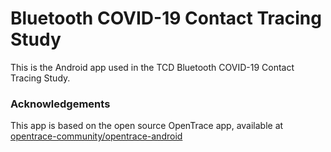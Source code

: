 # Bluetooth COVID-19 Contact Tracing Study

This is the Android app used in the TCD Bluetooth COVID-19 Contact Tracing Study.  

### Acknowledgements
This app is based on the open source OpenTrace app, available at [opentrace-community/opentrace-android](https://github.com/opentrace-community/opentrace-android)

